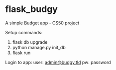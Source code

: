 # flask_budgy
A simple Budget app - CS50 project

Setup commands:
  1. flask db upgrade
  2. python manage.py init_db
  3. flask run
  
Login to app:
  user: admin@budgy.tld
  pw: password
